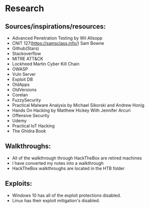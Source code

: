# Research
## Sources/inspirations/resources:
 * Advanced Penetration Testing by Wil Allsopp
 * CNIT 127(https://samsclass.info/) Sam Bowne
 * Github(Stars)
 * Stackoverflow
 * MITRE ATT&CK 
 * Lockheed Martin Cyber Kill Chain
 * OWASP 
 * Vuln Server
 * Exploit DB
 * OldApps
 * OldVersions
 * Corelan
 * FuzzySecurity
 * Practical Malware Analysis by Michael Sikorski and Andrew Honig
 * Hands On Hacking by Matthew Hickey With Jennifer Arcuri
 * Offensive Security 
 * Udemy
 * Practical IoT Hacking
 * The Ghidra Book
## Walkthroughs:
 * All of the walkthrough through HackTheBox are retired machines
 * I have converted my notes into a walkthrough
 * HackTheBox walkthroughs are located in the HTB folder

## Exploits:
* Windows 10 has all of the exploit protections disabled.
* Linux has their exploit mitigation's disabled.